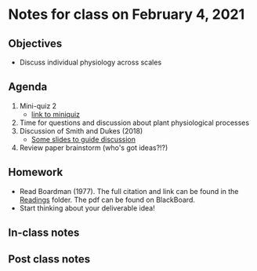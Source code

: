 # Notes for class on February 4, 2021

## Objectives
* Discuss individual physiology across scales

## Agenda
1. Mini-quiz 2
	- [link to miniquiz](../MiniQuizzes/miniquiz2_02.04.2021.md)
2. Time for questions and discussion about plant physiological processes
3. Discussion of Smith and Dukes (2018)
	- [Some slides to guide discussion](../Readings/Lecture_slides/slides_02.04.2021.pdf)
4. Review paper brainstorm (who's got ideas?!?)

## Homework
- Read Boardman (1977). The full citation and link can be found in the 
[Readings](../Readings) folder. The pdf can be found on BlackBoard.
- Start thinking about your deliverable idea!

## In-class notes

## Post class notes
